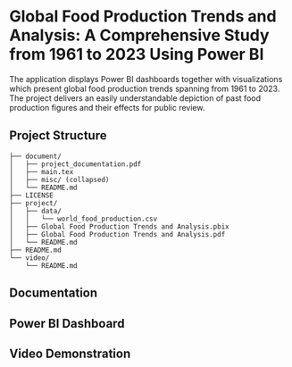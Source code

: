 # Global Food Production Trends and Analysis: A Comprehensive Study from 1961 to 2023 Using Power BI
The application displays Power BI dashboards together with visualizations which present global food production trends spanning from 1961 to 2023. The project delivers an easily understandable depiction of past food production figures and their effects for public review.

## Project Structure
```
├── document/
│   ├── project_documentation.pdf
│   ├── main.tex
│   ├── misc/ (collapsed)
│   └── README.md
├── LICENSE
├── project/
│   ├── data/
│   │   └── world_food_production.csv
│   ├── Global Food Production Trends and Analysis.pbix
│   ├── Global Food Production Trends and Analysis.pdf
│   └── README.md
├── README.md
└── video/
    └── README.md
```

## Documentation

## Power BI Dashboard

## Video Demonstration
